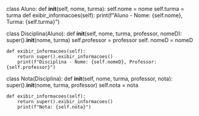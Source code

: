 class Aluno:
    def __init__(self, nome, turma):
        self.nome = nome
        self.turma = turma
    def exibir_informacoes(self):
       print(f"Aluno - Nome: {self.nome}, Turma: {self.turma}")
  
class Disciplina(Aluno):
    def __init__(self, nome, turma, professor, nomeD):
        super().__init__(nome, turma)
        self.professor = professor
        self. nomeD = nomeD
    
    def exibir_informacoes(self):
        return super().exibir_informacoes()
        print(f"Disciplina - Nome: {self.nomeD}, Professor: {self.professor}")
    
class Nota(Disciplina):
    def __init__(self, nome, turma, professor, nota):
        super().__init__(nome, turma, professor)
        self.nota = nota

    def exibir_informacoes(self):
        return super().exibir_informacoes()
        print(f"Nota: {self.nota}")

 

